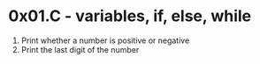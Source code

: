 # 0x01.C - variables, if, else, while
1. Print whether a number is positive or negative
2. Print the last digit of the number
